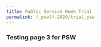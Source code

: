 ```yaml
---
title: Public Service Week Trial
permalink: /_pswlf-2020/trial_psw
---
```


### Testing page 3 for PSW
